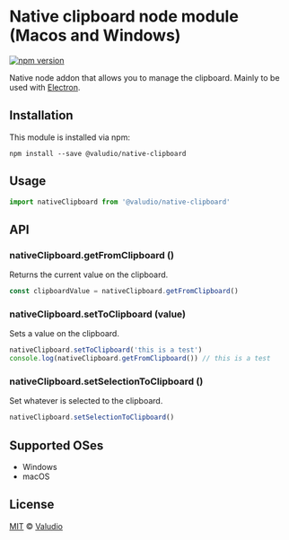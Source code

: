 # Native clipboard node module (Macos and Windows)
[![npm version](https://img.shields.io/npm/v/@valudio/native-clipboard)](https://www.npmjs.com/package/@valudio/native-clipboard)

Native node addon that allows you to manage the clipboard. Mainly to be used with [Electron](https://github.com/electron/electron).

## Installation

This module is installed via npm:

```
npm install --save @valudio/native-clipboard
```

## Usage

```javascript
import nativeClipboard from '@valudio/native-clipboard'
```

## API

### nativeClipboard.getFromClipboard ()

Returns the current value on the clipboard.

```javascript
const clipboardValue = nativeClipboard.getFromClipboard()
```

### nativeClipboard.setToClipboard (value)

Sets a value on the clipboard.

```javascript
nativeClipboard.setToClipboard('this is a test')
console.log(nativeClipboard.getFromClipboard()) // this is a test
```

### nativeClipboard.setSelectionToClipboard ()

Set whatever is selected to the clipboard.

```javascript
nativeClipboard.setSelectionToClipboard()
```

## Supported OSes
 * Windows
 * macOS

## License
[MIT](LICENSE) © [Valudio](http://valudio.com)
